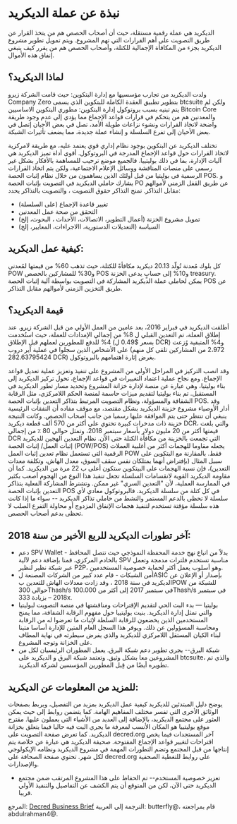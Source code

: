 
# نبذة عن عملة الديكريد

الديكريد هي عملة رقمية مستقلة، حيث أن أصحاب الحصص هم من يتخذ القرار عن طريق التصويت على أهم القرارات التي تهم المشروع. ويتم تمويل تطوير مشروع الديكريد بجزء من المكافأة الإجمالية للكتلة، وأصحاب الحصص هم من يقرر كيف ينبغي إنفاق هذه الأموال.

## لماذا الديكريد؟

ولدت الديكريد من تجارب مؤسسيها مع إدارة البتكوين: حيث قامت الشركة  زيرو Company Zero بتطوير تطبيق العقدة الكاملة للبتكوين الذي يسمى btcsuite ولكن لم يتم تبنيه بسبب بروتوكول إدارة البتكوين: مطوري البتكوين الاساسيين Bitcoin Core والمعدنين هم من يتحكم في قرارات قواعد الإجماع مما يؤدي إلى عدم وجود طريقة واضحة لاتخاذ القرارات ونشوء نزاعات طويلة الأمد، تصل في بعض الأحيان إتصل في بعض الأحيان إلى تفرع السلسلة و إنشاء عملة جديدة، مما يضعف تأثيرات الشبكة.

تختلف الديكريد عن البتكوين بوجود نظام إداري قوي يعتمد عليه، مع طريقة لامركزية لاتخاذ القرارات حول قواعد الإجماع المدرجة في البروتوكول.
أقوى أداة تميز الديكريد هي آليات الإدارة، بما في ذلك بوليتييا. فالجميع موضع ترحيب للمساهمة بالأفكار بشكل غير رسمي على منصات المناقشة ووسائل الإعلام الاجتماعية، ولكن يتم اتخاذ القرارات الرسمية في بوليتيا من قبل أولئك الذين يساهمون من خلال نظام إثبات الحصة POS. 
و يشارك حاملي الديكريد في التصويت بإثبات الحصة PO عن طريق القفل الزمني لأموالهم مقابل التذاكر. تمنح التذاكر حقوق التصويت ، والتصويت بالتذاكر يحدد: 

- تغيير قاعدة الإجماع (على السلسلة)
- التحقق من صحة عمل المعدنين
- تمويل مشروع الخزنة (أعمال التطوير، الاتصالات، الأحداث ، البحوث، إلخ)
- السياسة (التعديلات الدستورية، االاجراءات، المعايير، إلخ)

## كيفية عمل الديكريد:

كل بلوك مُعدنة تُولّد 20.13 ديكريد مكافأةً للكتلة، حيث تذهب 60% من قيمتها لمُعدني POW و30% للمشاركين بالحصص POS و10% إلى حسابٍ يدعى الخزنة treasury.
يمكن لحاملي عملة الديكريد المشاركة في التصويت بواسطة آلية إثبات الحصة  POS عن طريق التخزين الزمني لأموالهم مقابل التذاكر.

## قيمة الديكريد؟

أطلقت الديكريد في فبراير 2016، بعد عامين من العمل الأولي من قبل الشركة زيرو. عند إطلاق العملة، تم التعدين القبلي ل 8% من إجمالي الإمدادات للعملة، حيث استُخدمت 4%  للدفع للمطورين لعملهم قبل الإطلاق (بسعر $0.49 ل DCR) و4% المتبقية وُزعت على الأشخاص الذين سجلوا في عملية آير دروب (2،972 من المشاركين تلقى كل منهم 282.63795424 DCR)  بغرض إثارة اهتمامهم بالبروتوكول.

وقد انصب التركيز في المراحل الأولى من المشروع على تنفيذ وتعزيز عملية تعديل قواعد الإجماع. ومع نجاح عملية اعتماد التغييرات في قواعد الإجماع، تحول تركيز الديكريد إلى بناء بوليتيا، وهي عبارة عن منصة لإدارة خزانة المشروع وتحديد مسار تطور الديكريد في المستقبل. تم بناء بوليتيا لتقديم ميزات حاسمة لمنصة الحكم اللامركزي، مثل الرقابة الشفافة والمسؤولة، ونظام التصويت المرتبط بتذاكر التعدين بإثبات الحصة POS.
وقد أدار الأوصياء  مشروع خزينة الديكريد بشكل مقتصد، مع موقف مفاده أن النفقات الرئيسية ينبغي أن تنتظر حتى يتم الموافقة عليها رسميا من جانب أصحاب الحصص. وكانت النتيجة  خزينة ذات مدخرات كبيرة تحتوي على أكثر من 570 ألف قطعة ديكريد DCR، والتي بلغت قيمتها أكثر من 20 مليون دولار بأسعار سبتمبر 2018، وتمثل حوالي 80 ٪ من إجمالي DCR التي تجمعت بالخزينة من مكافأة الكتلة حتى الآن.
نظام التعدين الهجين للديكريد إثبات العمل/ إثبات الحصة (POW/POS) يجعله مقاوما للهجمات أكثر من أغلبية العملات الرقمية التي تستعمل نظام تعدين إثبات العمل POW فقط. بالمقارنة مع البتكوين على سبيل المثال (بإفتراض أنهما يمتلكان نفس سقف السوق، معدل الهاش، وتكلفة معدات التعدين)، فإن نسبة الهجمات على البيتكوين ستكون أعلى ب 22 مرة من الديكريد.
كما أن مقاومة الديكريد القوية لانقسامات السلسلة تجعل تنفيذ هذا النوع من الهجوم أصعب بكثير في الممارسة العملية، لأن "التعدين السري" غير ممكن. وتشترط المشاركة الفعلية بتذاكر التعدين بإثبات الحصة POS في كل كتلة من سلسلة الديكريد. فالبروتوكول معادي لأي سلسلة لا تحظى بالدعم المستمر والنشط من حاملي تذاكر الديكريد -- سواء ما إذا كانت هذه سلسلة مؤقتة تستخدم لتنفيذ هجمات الإنفاق المزدوج أو محاولة التفرع الصلب لا تحظى بدعم أصحاب الحصص.

## آخر تطورات الديكريد للربع الأخير من سنة 2018:

- دعم SPV Wallet - بدلاً من اتباع نهج خدمة المحفظة النموذجي حيث تتصل المحافظ بالخادم المركزي، قمنا بإضافة دعم لآلية SPV مناسبة تستخدم فلترات مدمجة وتعمل عبر شبكة نظير لنظير P2P، وهو أسلوب يعمل أكثر لحماية خصوصية المستخدمين.
- أمن الشبكات - قام عدد كبير من الشركات المصنعة لASIC بإصدار أو الإعلان عن الديكريد في سنة 2018 ، وقد زادت معدلات الهاش للتعدين بPOW للشبكة من حوالي 300Thash/s في سبتمبر 2017 إلى أكثر من 100.000Thash/s في سبتمبر 2018 – بزيادة 333x.
- بوليتيا — بدء البث الحي لتقديم الإقتراحات ومناقشتها في منصة التصويت لبوليتيا والتي تمثل إدارة الديكريد. بنيت بوليتييا حول مفهوم الرقابة الشفافة، مما يمنح المستخدمين الذين يخضعون للرقابة السلطة لإثبات ما تعرضوا له من الرقابة ومحاسبة المسؤولين عن ذلك. ويوفر هذا السجل العام المتين للإدارة أساسا متينا لبناء الكيان المستقل اللامركزي للديكريد والذي يفرض سيطرته في نهاية المطاف على الخزانة وتوجه المشروع.
- شبكة البرق-- يجري تطوير دعم شبكة البرق. يعمل المطوران الرئيسيان لكل من المشروعين معا بشكل وثيق. وتعتمد شبكة البرق و الديكريد على btcsuite، والذي تم تطويره أيضًا من قِبل المطورين المؤسسين لشركة الديكريد.

## للمزيد من المعلومات عن الديكريد: 

يوضح دليل المبتدئين للديكريد كيفية عمل الديكريد بمزيد من التفصيل، ويربط بصفحات الوثائق الأخرى التي تفسر مختلف المفاهيم الهامة. كما يتضمن روابط إلى حيث يمكن العثور على مجتمع الديكريد، بالإضافة إلى العديد من الأشياء التي يعملون عليها.
مقترح موقع بوليتييا هو المكان الأنسب لمعرفة ما يجري البت فيه حاليا فيما يتعلق بخزانة الديكريد. كما تعرض صفحة التصويت على decred.org  آخر المستجدات فيما يخص اقتراحات لتغيير قواعد الإجماع المفتوحة.
صحيفة الديكريد هي عبارة عن خلاصة يتم إنتاجها من قبل المجتمع وتضم التطورات المهمة في مشروع الديكريد ونظامه الإيكولوجي لكل شهر.
تحتوي صفحة الصحافة على decred.org على روابط للتغطية الصحفية والإصدارات.
- تعزيز خصوصية المستخدم-- تم الحفاظ على هذا المشروع المرتقب ضمن مجتمع الديكريد حتى الآن، لكن من المتوقع أن يتم الكشف عن التفاصيل والتنفيذ الأولي قريبا.

المرجع: [Decred Business Brief](https://decred.org/brief/)
الترجمة إلى العربية: butterfly@، قام بمراجعته abdulrahman4@.
